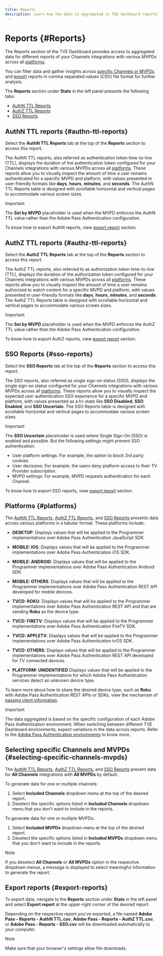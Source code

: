 ```yaml
---
title: Reports
description: Learn how the data is aggregated in TVE dashboard reports.
---
```

# Reports {#Reports}

The Reports section of the TVE Dashboard provides access to aggregated data for different reports of your Channels integrations with various MVPDs across all [platforms](#platforms).

You can filter data and gather insights across [specific Channels or MVPDs](#selecting-specific-channels-mvpds) and [export](#export-reports) reports in comma separated values (CSV) file format for further analysis.

The **Reports** section under **Stats** in the left panel presents the following tabs:

* [AuthN TTL Reports](#authn-ttl-reports)
* [AuthZ TTL Reports](#authz-ttl-reports)
* [SSO Reports](#sso-reports)

## AuthN TTL reports {#authn-ttl-reports}

Select the **AuthN TTL Reports** tab at the top of the **Reports** section to access this report. 

The AuthN TTL reports, also referred as authentication token time-to-live (TTL), displays the duration of the authentication token configured for your Channels integrations with various MVPDs across all [platforms](#platforms). These reports allow you to visually inspect the amount of time a user remains authenticated for a specific MVPD and platform, with values presented in user-friendly formats like **days**, **hours**, **minutes**, and **seconds**. The AuthN TTL Reports table is designed with scrollable horizontal and vertical pages to accommodate various screen sizes.

>[!IMPORTANT]
>
> The **Set by MVPD** placeholder is used when the MVPD enforces the AuthN TTL value rather than the Adobe Pass Authentication configuration.

To know how to export AuthN reports, view [export report](#export-reports) section.

## AuthZ TTL reports {#authz-ttl-reports}

Select the **AuthZ TTL Reports** tab at the top of the **Reports** section to access this report.

The AuthZ TTL reports, also referred to as authorization token time-to-live (TTL), displays the duration of the authorization token configured for your Channels integrations with various MVPDs across all [platforms](#platforms). These reports allow you to visually inspect the amount of time a user remains authorized to watch content for a specific MVPD and platform, with values presented in user-friendly formats like **days**, **hours**, **minutes**, and **seconds**. The AuthZ TTL Reports table is designed with scrollable horizontal and vertical pages to accommodate various screen sizes.

>[!IMPORTANT]
>
> The **Set by MVPD** placeholder is used when the MVPD enforces the AuthZ TTL value rather than the Adobe Pass Authentication configuration.

To know how to export AuthZ reports, view [export report](#export-reports) section.

## SSO Reports {#sso-reports}

Select the **SSO Reports** tab at the top of the **Reports** section to access this report.

The SSO reports, also referred as single sign-on status (SSO), displays the single sign-on status configured for your Channels integrations with various MVPDs across all [platforms](#platforms). These reports allow you to visually inspect the expected user authentication SSO experience for a specific MVPD and platform, with values presented as a tri-state like **SSO Disabled**, **SSO Enabled**, and **SSO Uncertain**. The SSO Reports table is designed with scrollable horizontal and vertical pages to accommodate various screen sizes.

>[!IMPORTANT]
>
> The **SSO Uncertain** placeholder is used where Single Sign-On (SSO) is enabled and possible. But the following settings might prevent SSO authentication:
>
> * User platform settings: For example, the option to block 3rd party cookies.
> * User decisions: For example, the users deny platform access to their TV Provider subscription.
> * MVPD settings: For example, MVPD requests authentication for each Channel.

To know how to export SSO reports, view [export report](#export-reports) section.

## Platforms {#platforms}

The [AuthN TTL Reports](#authn-ttl-reports), [AuthZ TTL Reports](#authz-ttl-reports), and [SSO Reports](#sso-reports) presents data across various platforms in a tabular format. These platforms include:

* **DESKTOP**: Displays values that will be applied to the Programmer implementations over Adobe Pass Authentication JavaScript SDK.

* **MOBILE: IOS**: Displays values that will be applied to the Programmer implementations over Adobe Pass Authentication iOS SDK.

* **MOBILE: ANDROID**: Displays values that will be applied to the Programmer implementations over Adobe Pass Authentication Android SDK.

* **MOBILE: OTHERS**: Displays values that will be applied to the Programmer implementations over Adobe Pass Authentication REST API developed for mobile devices.

* **TVCD: ROKU**: Displays values that will be applied to the Programmer implementations over Adobe Pass Authentication REST API and that are sending **Roku** as the device type.

* **TVCD: FIRETV**: Displays values that will be applied to the Programmer implementations over Adobe Pass Authentication FireTV SDK.

* **TVCD: APPLETV**: Displays values that will be applied to the Programmer implementations over Adobe Pass Authentication tvOS SDK.

* **TVCD: OTHERS**: Displays values that will be applied to the Programmer implementations over Adobe Pass Authentication REST API developed for TV connected devices.

* **PLATFORM: UNIDENTIFIED** Displays values that will be applied to the Programmer implementations for which Adobe Pass Authentication services detect an unknown device type.

To learn more about how to share the desired device type, such as **Roku** with Adobe Pass Authentication REST APIs or SDKs, view the mechanism of [passing client information](/help/authentication/passing-client-information-device-connection-and-application.md).

>[!IMPORTANT]
>
> The data aggregated is based on the specific configuration of each Adobe Pass Authentication environment. When switching between different TVE Dashboard environments, expect variations in the data across reports. Refer to the [Adobe Pass Authentication environments](/help/authentication/tve-dashboard-environments.md) to know more. 

## Selecting specific Channels and MVPDs {#selecting-specific-channels-mvpds} 

The [AuthN TTL Reports](#authn-ttl-reports), [AuthZ TTL Reports](#authz-ttl-reports), and [SSO Reports](#sso-reports) present data for **All Channels** integrations with **All MVPDs** by default.

To generate data for one or multiple channels:

1. Select **Included Channels** dropdown menu at the top of the desired report.
1. Deselect the specific options listed in **Included Channels** dropdown menu that you don't want to include in the reports.

To generate data for one or multiple MVPDs:

1. Select **Included MVPDs** dropdown menu at the top of the desired report.
1. Deselect the specific options listed in **Included MVPDs** dropdown menu that you don't want to include in the reports.

>[!NOTE]
>
>If you deselect **All Channels** or **All MVPDs** option in the respective dropdown menus, a message is displayed to select meaningful information to generate the report.

## Export reports {#export-reports}

To export data, navigate to the **Reports** section under **Stats** in the left panel and select **Export report** at the upper-right corner of the desired report.
 
Depending on the respective report you've exported, a file named **Adobe Pass - Reports - AuthN TTL.csv**, **Adobe Pass - Reports - AuthZ TTL.csv**, or **Adobe Pass - Reports - SSO.csv** will be downloaded automatically to your computer.

>[!NOTE] 
>
> Make sure that your browser's settings allow file downloads.

